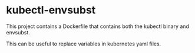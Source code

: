 # kubectl-envsubst

This project contains a Dockerfile that contains both the kubectl binary and envsubst.

This can be useful to replace variables in kubernetes yaml files.

